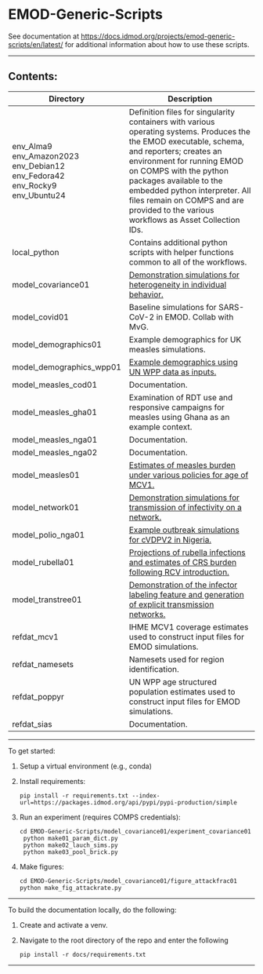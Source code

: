 # EMOD-Generic-Scripts

See documentation at https://docs.idmod.org/projects/emod-generic-scripts/en/latest/ for
additional information about how to use these scripts.

---------------------

## Contents:

| Directory | Description |
| --- | --- |
| env_Alma9 <br /> env_Amazon2023 <br /> env_Debian12 <br /> env_Fedora42 <br /> env_Rocky9 <br /> env_Ubuntu24 | Definition files for singularity containers with various operating systems. Produces the the EMOD executable, schema, and reporters; creates an environment for running EMOD on COMPS with the python packages available to the embedded python interpreter. All files remain on COMPS and are provided to the various workflows as Asset Collection IDs. |
| local_python             | Contains additional python scripts with helper functions common to all of the workflows. |
| model_covariance01       | [Demonstration simulations for heterogeneity in individual behavior.](https://docs.idmod.org/projects/emod-generic-scripts/en/latest/examples/model_covariance01.html) |
| model_covid01            | Baseline simulations for SARS-CoV-2 in EMOD. Collab with MvG. |
| model_demographics01     | Example demographics for UK measles simulations. |
| model_demographics_wpp01 | [Example demographics using UN WPP data as inputs.](https://docs.idmod.org/projects/emod-generic-scripts/en/latest/examples/model_demographics_wpp01.html) |
| model_measles_cod01      | Documentation. |
| model_measles_gha01      | Examination of RDT use and responsive campaigns for measles using Ghana as an example context. |
| model_measles_nga01      | Documentation. |
| model_measles_nga02      | Documentation. |
| model_measles01          | [Estimates of measles burden under various policies for age of MCV1.](https://docs.idmod.org/projects/emod-generic-scripts/en/latest/examples/model_measles01.html) |
| model_network01          | [Demonstration simulations for transmission of infectivity on a network.](https://docs.idmod.org/projects/emod-generic-scripts/en/latest/examples/model_network01.html) |
| model_polio_nga01        | [Example outbreak simulations for cVDPV2 in Nigeria.](https://docs.idmod.org/projects/emod-generic-scripts/en/latest/examples/model_polio_nga01.html) |
| model_rubella01          | [Projections of rubella infections and estimates of CRS burden following RCV introduction.](https://docs.idmod.org/projects/emod-generic-scripts/en/latest/examples/model_rubella01.html) |
| model_transtree01        | [Demonstration of the infector labeling feature and generation of explicit transmission networks.](https://docs.idmod.org/projects/emod-generic-scripts/en/latest/examples/model_transtree01.html) |
| refdat_mcv1              | IHME MCV1 coverage estimates used to construct input files for EMOD simulations. |
| refdat_namesets          | Namesets used for region identification. |
| refdat_poppyr            | UN WPP age structured population estimates used to construct input files for EMOD simulations. |
| refdat_sias              | Documentation. |

---------------------

To get started:

1. Setup a virtual environment (e.g., conda)

2. Install requirements:
   ```
   pip install -r requirements.txt --index-url=https://packages.idmod.org/api/pypi/pypi-production/simple
   ```

3. Run an experiment (requires COMPS credentials):
   ```
   cd EMOD-Generic-Scripts/model_covariance01/experiment_covariance01
    python make01_param_dict.py
    python make02_lauch_sims.py
    python make03_pool_brick.py
    ```

4. Make figures:
    ```
    cd EMOD-Generic-Scripts/model_covariance01/figure_attackfrac01
    python make_fig_attackrate.py
   ```

---------------------

To build the documentation locally, do the following:

1. Create and activate a venv.

2. Navigate to the root directory of the repo and enter the following

    ```
    pip install -r docs/requirements.txt
    ```

---------------------
